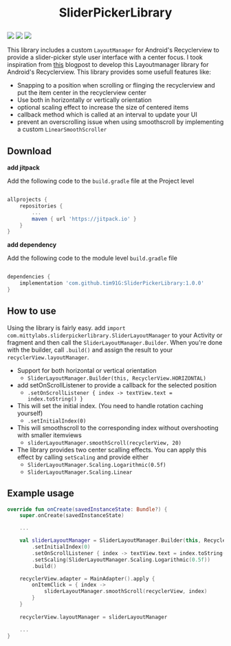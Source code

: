 # <p align="center"> SliderPickerLibrary </p>

<img src="https://img.shields.io/badge/language-kotlin-orange.svg"/> <img src="https://img.shields.io/badge/platform-android-lightgrey.svg"/> [![](https://jitpack.io/v/tim91G/SliderPickerLibrary.svg)](https://jitpack.io/#tim91G/SliderPickerLibrary)

This library includes a custom `LayoutManager` for Android's Recyclerview to provide a slider-picker style user interface with a center focus. I took inspiration from [this](https://medium.com/@nbtk123/create-your-own-horizontal-vertical-slider-picker-android-94b6ee32b3ff) blogpost to develop this Layoutmanager library for Android's Recyclerview. This library provides some usefull features like:

* Snapping to a position when scrolling or flinging the recyclerview and put the item center in the recyclerview center
* Use both in horizontally or vertically orientation
* optional scaling effect to increase the size of centered items
* callback method which is called at an interval to update your UI
* prevent an overscrolling issue when using smoothscroll by implementing a custom `LinearSmoothScroller`


## Download

**add jitpack**

Add the following code to the `build.gradle` file at the Project level

```groovy

allprojects {
    repositories {
        ...
        maven { url 'https://jitpack.io' }
    }
}
```

**add dependency**

Add the following code to the module level `build.gradle` file

```groovy

dependencies {
    implementation 'com.github.tim91G:SliderPickerLibrary:1.0.0'
}
```

## How to use

Using the library is fairly easy. add `import com.mittylabs.sliderpickerlibrary.SliderLayoutManager` to your Activity or fragment and then call the `SliderLayoutManager.Builder`. When you're done with the builder, call `.build()` and assign the result to your `recyclerView.layoutManager`. 

* Support for both horizontal or vertical orientation
    * `SliderLayoutManager.Builder(this, RecyclerView.HORIZONTAL)`
* add setOnScrollListener to provide a callback for the selected position
    * `.setOnScrollListener { index -> textView.text = index.toString() }`
* This will set the initial index. (You need to handle rotation caching yourself)
    * `.setInitialIndex(0)`
* This will smoothscroll to the corresponding index without overshooting with smaller itemviews
    * `sliderLayoutManager.smoothScroll(recyclerView, 20) `
* The library provides two center scalling effects. You can apply this effect by calling `setScaling` and provide either
    * `SliderLayoutManager.Scaling.Logarithmic(0.5f)` 
    * `SliderLayoutManager.Scaling.Linear`

## Example usage

```kotlin
override fun onCreate(savedInstanceState: Bundle?) {
    super.onCreate(savedInstanceState)

    ...

    val sliderLayoutManager = SliderLayoutManager.Builder(this, RecyclerView.HORIZONTAL)
        .setInitialIndex(0)
        .setOnScrollListener { index -> textView.text = index.toString() }
        .setScaling(SliderLayoutManager.Scaling.Logarithmic(0.5f))
        .build()

    recyclerView.adapter = MainAdapter().apply {
        onItemClick = { index ->
            sliderLayoutManager.smoothScroll(recyclerView, index) 
        }
    }
    
    recyclerView.layoutManager = sliderLayoutManager

    ...
}
```
